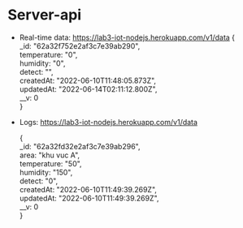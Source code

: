 # Server-api
- Real-time data: https://lab3-iot-nodejs.herokuapp.com/v1/data
     {<br />
     _id: "62a32f752e2af3c7e39ab290",<br />
     temperature: "0",<br />
     humidity: "0",<br />
     detect: "",<br />
     createdAt: "2022-06-10T11:48:05.873Z",<br />
     updatedAt: "2022-06-14T02:11:12.800Z",<br />
     __v: 0<br />
     }<br />
- Logs: https://lab3-iot-nodejs.herokuapp.com/v1/data

     {<br />
     _id: "62a32fd32e2af3c7e39ab296",<br />
     area: "khu vuc A",<br />
     temperature: "50",<br />
     humidity: "150",<br />
     detect: "0",<br />
     createdAt: "2022-06-10T11:49:39.269Z",<br />
     updatedAt: "2022-06-10T11:49:39.269Z",<br />
     __v: 0<br />
     }<br />
    
